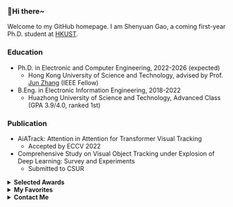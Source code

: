 ###  :wave:Hi there~

Welcome to my GitHub homepage. I am Shenyuan Gao, a coming first-year Ph.D. student at [HKUST](https://hkust.edu.hk/).

### Education

- Ph.D. in Electronic and Computer Engineering, 2022-2026 (expected)
  - Hong Kong University of Science and Technology, advised by Prof. [Jun Zhang](https://eejzhang.people.ust.hk/) (IEEE Fellow)
- B.Eng. in Electronic Information Engineering, 2018-2022
  - Huazhong University of Science and Technology, Advanced Class (GPA 3.9/4.0, ranked 1st)

### Publication

- AiATrack: Attention in Attention for Transformer Visual Tracking
  - Accepted by ECCV 2022
- Comprehensive Study on Visual Object Tracking under Explosion of Deep Learning: Survey and Experiments
  - Submitted to CSUR

<details>
    <summary><b>Selected Awards</b></summary>
    <ul>
        <li><a href='https://fytgs.hkust.edu.hk/admissions/Admission-to-Hong-Kong-Campus/submitting-an-application/scholarships-and-fees#redbird' target='_blank'>RedBird PhD Scholarship</a></li>
        <li><a href='https://fytgs.hkust.edu.hk/admissions/Admission-to-Hong-Kong-Campus/submitting-an-application/scholarships-and-fees#pgs' target='_blank'>Postgraduate Scholarship</a></li>
        <li>Outstanding Graduate</li>
        <li>Outstanding Graduation Thesis</li>
        <li>Outstanding Undergraduate in Terms of Academic Performance</li>
        <li>National Scholarship</li>
    </ul>
</details>
<details>
    <summary><b>My Favorites</b></summary>
    <ul>
        <li>Comics: <a href='https://en.wikipedia.org/wiki/One_Piece' target='_blank'>One Piece</a></li>
        <li>Game: <a href='https://en.wikipedia.org/wiki/One_Piece' target='_blank'>Total War: Three Kingdoms</a></li>
        <li>TV Series: <a href='https://www.youtube.com/playlist?list=PLzfNoYeTnhXKDvhE2W-pipvdTiT5KqNkD' target='_blank'>The Advisors Alliance</a>, <a href='https://www.youtube.com/playlist?list=PLzfNoYeTnhXLc6_fPvMoVjeuChEnwO3bQ' target='_blank'>Growling Tiger, Roaring Dragon</a></li>
    </ul>
</details>
<details>
    <summary><b>Contact Me</b></summary>
    <ul>
        <li>Mail: <a href='mailto:shenyuangao@gmail.com' target='_blank'>shenyuangao@gmail.com</a></li>
        <li>WeChat: <a href='https://gsy00517.github.io/about/index/Wechat.JPG' target='_blank'>gsycm0517</a></li>
        <li>QQ: <a href='https://gsy00517.github.io/about/index/QQ.JPG' target='_blank'>917547962</a></li>
    </ul>
</details>
